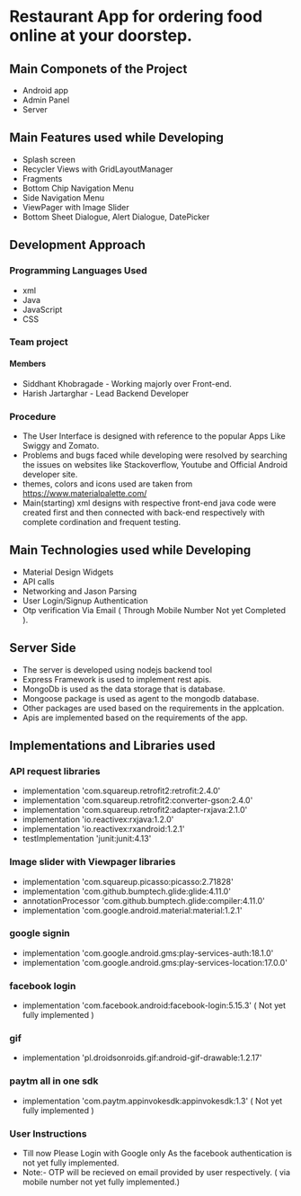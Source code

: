# Restaurant App for ordering food online at your doorstep.

## Main Componets of the Project
- Android app
- Admin Panel
- Server

## Main Features used while Developing
- Splash screen
- Recycler Views with GridLayoutManager
- Fragments
- Bottom Chip Navigation Menu
- Side Navigation Menu
- ViewPager with Image Slider
- Bottom Sheet Dialogue, Alert Dialogue, DatePicker

## Development Approach
### Programming Languages Used
- xml
- Java
- JavaScript
- CSS
### Team project
  #### Members
  - Siddhant Khobragade - Working majorly over Front-end.
  - Harish Jartarghar - Lead Backend Developer
### Procedure
- The User Interface is designed with reference to the popular Apps Like Swiggy and Zomato.
- Problems and bugs faced while developing were resolved by searching the issues on websites like Stackoverflow, Youtube and Official Android developer site.
- themes, colors and icons used are taken from https://www.materialpalette.com/ 
- Main(starting) xml designs with respective front-end java code were created first and then connected with back-end respectively with complete cordination and frequent testing. 

## Main Technologies used while Developing
- Material Design Widgets
- API calls
- Networking and Jason Parsing
- User Login/Signup Authentication
- Otp verification Via Email ( Through Mobile Number Not yet Completed ).

## Server Side 
- The server is developed using nodejs backend tool
- Express Framework is used to implement rest apis.
- MongoDb is used as the data storage that is database.
- Mongoose package is used as agent to the mongodb database.
- Other packages are used based on the requirements in the applcation.
- Apis are implemented based on the requirements of the app.

## Implementations and Libraries used
### API request libraries
- implementation 'com.squareup.retrofit2:retrofit:2.4.0'
- implementation 'com.squareup.retrofit2:converter-gson:2.4.0'
- implementation 'com.squareup.retrofit2:adapter-rxjava:2.1.0'
- implementation 'io.reactivex:rxjava:1.2.0'
- implementation 'io.reactivex:rxandroid:1.2.1'
- testImplementation 'junit:junit:4.13'
### Image slider with Viewpager libraries
- implementation 'com.squareup.picasso:picasso:2.71828'
- implementation 'com.github.bumptech.glide:glide:4.11.0'
- annotationProcessor 'com.github.bumptech.glide:compiler:4.11.0'
- implementation 'com.google.android.material:material:1.2.1'
### google signin 
- implementation 'com.google.android.gms:play-services-auth:18.1.0'
- implementation 'com.google.android.gms:play-services-location:17.0.0'

### facebook login
- implementation 'com.facebook.android:facebook-login:5.15.3'
( Not yet fully implemented )

### gif
- implementation 'pl.droidsonroids.gif:android-gif-drawable:1.2.17'

### paytm all in one sdk
- implementation 'com.paytm.appinvokesdk:appinvokesdk:1.3'
( Not yet fully implemented )

### User Instructions
- Till now Please Login with Google only As the facebook authentication is not yet fully implemented.
- Note:- OTP will be recieved on email provided by user respectively. ( via mobile number not yet fully implemented.)






